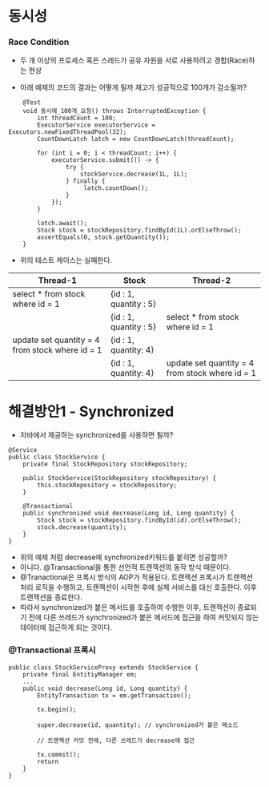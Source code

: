# 동시성
### Race Condition
- 두 개 이상의 프로세스 혹은 스레드가 공유 자원을 서로 사용하려고 경합(Race)하는 현상


- 아래 예제의 코드의 결과는 어떻게 될까 재고가 성공적으로 100개가 감소될까?
```
    @Test
    void 동시에_100개_요청() throws InterruptedException {
        int threadCount = 100;
        ExecutorService executorService = Executors.newFixedThreadPool(32);
        CountDownLatch latch = new CountDownLatch(threadCount);

        for (int i = 0; i < threadCount; i++) {
            executorService.submit(() -> {
                try {
                    stockService.decrease(1L, 1L);
                } finally {
                     latch.countDown();
                }
            });
        }

        latch.await();
        Stock stock = stockRepository.findById(1L).orElseThrow();
        assertEquals(0, stock.getQuantity());
    }

```
- 위의 테스트 케이스는 실패한다.

|Thread-1|Stock|Thread-2|
|------|---|-----|
|select * from stock where id = 1| {id : 1, quantity : 5}||
|| {id : 1, quantity : 5}|select * from stock where id = 1|
|update set quantity = 4 from stock where id = 1 | {id : 1, quantity: 4}||
||{id : 1, quantity: 4}|update set quantity = 4 from stock where id = 1|


# 해결방안1 - Synchronized
- 자바에서 제공하는 synchronized를 사용하면 될까?


```
@Service
public class StockService {
    private final StockRepository stockRepository;

    public StockService(StockRepository stockRepository) {
        this.stockRepository = stockRepository;
    }

    @Transactional
    public synchronized void decrease(Long id, Long quantity) {
        Stock stock = stockRepository.findById(id).orElseThrow();
        stock.decrease(quantity);
    }
}
```

- 위의 예제 처럼 decrease에 synchronized키워드를 붙히면 성공할까?
- 아니다. @Transactional을 통한 선언적 트랜잭션의 동작 방식 때문이다.
- @Tranactional은 프록시 방식의 AOP가 적용된다. 트랜잭션 프록시가 트랜잭션 처리 로직을 수행하고, 트랜잭션이 시작한 후에 실제 서비스를 대신 호출한다. 이후 트랜잭션을 종료한다.
- 따라서 synchronized가 붙은 메서드를 호출하여 수행한 이후, 트랜잭션이 종료되기 전에 다른 쓰레드가 synchronized가 붙은 메서드에 접근을 하여 커밋되지 않는 데이터에 접근하게 되는 것이다.

### @Transactional 프록시 
```
public class StockServiceProxy extends StockService {
    private final EntitiyManager em;
    ...
    public void decrease(Long id, Long quantity) {
        EntityTransaction tx = em.getTransaction();

        tx.begin();

        super.decrease(id, quantity); // synchronized가 붙은 메소드

        // 트랜잭션 커밋 전에, 다른 쓰레드가 decrease에 접근

        tx.commit();
        return
    }
}
```
